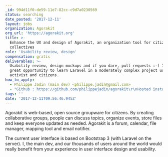 ```yaml
---
_id: 994d11f0-de59-11e7-82cc-c9d7a0230569
status: searching
date_posted: '2017-12-11'
layout: jobs
organization: Agorakit
org_url: 'https://agorakit.org'
title: >-
  Enhance the UX and design of Agorakit, an organization tool for citizen's
  collectives
role: 'Usability review, design'
compensation: gratis
deliverables: >-
  Usability review, design mockups and if you dare, pull requests :-) It's a
  great opportunity to learn Laravel in a moderately complex project used by
  activist and citizens.
how_to_apply:
  - Philippe Jadin (main dev) <philippe.jadin@gmail.com>
  - "Github : https://github.com/philippejadin/agorakit\r\nHosted instance : https://app.agorakit.org/"
tags: ''
date: '2017-12-11T09:56:46.945Z'
---
```

Agorakit is web-based, open source groupware for citizens. 
By creating collaborative groups, people can discuss topics, organize events, store files and keep everyone updated as needed. 
Agorakit is a forum, calendar, file manager, mapping tool and email notifier.

The current user interface is based on Bootstrap 3 (with Laravel on the server). I, the main dev, and our thousands of users around the world would really benefit from your experience in user interface design and usability.
